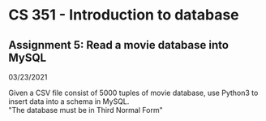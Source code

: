 # CS 351 - Introduction to database  

<h2> Assignment 5: Read a movie database into MySQL</h2>

03/23/2021

<p>Given a CSV file consist of 5000 tuples of movie database, use Python3 to insert data into a schema in MySQL. <br> "The database must be in Third Normal Form"</p>
